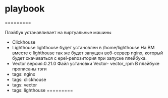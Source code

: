 # playbook

=========

Плэйбук устанавливает на виртуальные машины 
* Clickhouse
* Lighthouse
lighthouse будет установлен в /home/lighthouse
На ВМ вместе с lighthouse так же будет запущен веб-сервер nginx, который  будет скачиваться с epel-репозитория  при запуске плейбука.
* Vector
версия:0.21.0
 Файл установки Vector- vector_rpm 
В плэйбуке прописаны тэги
* tags: nginx
* tags: clickhouse
* tags: vector
* tags: lighthouse
=========
